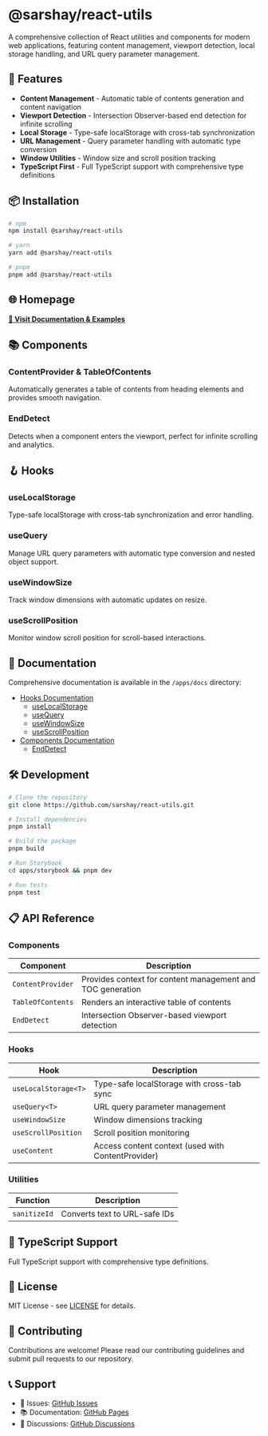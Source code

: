 # @sarshay/react-utils

A comprehensive collection of React utilities and components for modern web applications, featuring content management, viewport detection, local storage handling, and URL query parameter management.

## 🚀 Features

- **Content Management** - Automatic table of contents generation and content navigation
- **Viewport Detection** - Intersection Observer-based end detection for infinite scrolling
- **Local Storage** - Type-safe localStorage with cross-tab synchronization
- **URL Management** - Query parameter handling with automatic type conversion
- **Window Utilities** - Window size and scroll position tracking
- **TypeScript First** - Full TypeScript support with comprehensive type definitions

## 📦 Installation

```bash
# npm
npm install @sarshay/react-utils

# yarn
yarn add @sarshay/react-utils

# pnpm
pnpm add @sarshay/react-utils
```

## 🌐 Homepage

**[📖 Visit Documentation & Examples](https://sarshay.github.io/react-utils)**

## 📚 Components

### ContentProvider & TableOfContents
Automatically generates a table of contents from heading elements and provides smooth navigation.

### EndDetect
Detects when a component enters the viewport, perfect for infinite scrolling and analytics.

## 🪝 Hooks

### useLocalStorage
Type-safe localStorage with cross-tab synchronization and error handling.

### useQuery
Manage URL query parameters with automatic type conversion and nested object support.

### useWindowSize
Track window dimensions with automatic updates on resize.

### useScrollPosition
Monitor window scroll position for scroll-based interactions.

## 📖 Documentation

Comprehensive documentation is available in the `/apps/docs` directory:

- [Hooks Documentation](./apps/docs/hooks/)
  - [useLocalStorage](./apps/docs/hooks/use-local-storage.md)
  - [useQuery](./apps/docs/hooks/use-query.md)
  - [useWindowSize](./apps/docs/hooks/use-window-size.md)
  - [useScrollPosition](./apps/docs/hooks/use-scroll-position.md)
- [Components Documentation](./apps/docs/components/)
  - [EndDetect](./apps/docs/components/end-detect.md)


## 🛠️ Development

```bash
# Clone the repository
git clone https://github.com/sarshay/react-utils.git

# Install dependencies
pnpm install

# Build the package
pnpm build

# Run Storybook
cd apps/storybook && pnpm dev

# Run tests
pnpm test
```

## 📋 API Reference

### Components

| Component | Description |
|-----------|-------------|
| `ContentProvider` | Provides context for content management and TOC generation |
| `TableOfContents` | Renders an interactive table of contents |
| `EndDetect` | Intersection Observer-based viewport detection |

### Hooks

| Hook | Description |
|------|-------------|
| `useLocalStorage<T>` | Type-safe localStorage with cross-tab sync |
| `useQuery<T>` | URL query parameter management |
| `useWindowSize` | Window dimensions tracking |
| `useScrollPosition` | Scroll position monitoring |
| `useContent` | Access content context (used with ContentProvider) |

### Utilities

| Function | Description |
|----------|-------------|
| `sanitizeId` | Converts text to URL-safe IDs |

## 🔧 TypeScript Support

Full TypeScript support with comprehensive type definitions.

## 📄 License

MIT License - see [LICENSE](./LICENSE) for details.

## 🤝 Contributing

Contributions are welcome! Please read our contributing guidelines and submit pull requests to our repository.

## 📞 Support

- 📧 Issues: [GitHub Issues](https://github.com/sarshay/react-utils/issues)
- 📚 Documentation: [GitHub Pages](https://sarshay.github.io/react-utils)
- 💬 Discussions: [GitHub Discussions](https://github.com/sarshay/react-utils/discussions)